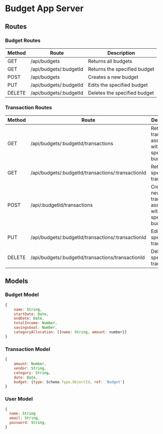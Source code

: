 # Budget App Server

## Routes

### Budget Routes

| Method | Route                  | Description                  |
| ------ | ---------------------- | ---------------------------- |
| GET    | /api/budgets           | Returns all budgets          |
| GET    | /api/budgets/:budgetId | Returns the specified budget |
| POST   | /api/budgets           | Creates a new budget         |
| PUT    | /api/budgets/:budgetId | Edits the specified budget   |
| DELETE | /api/budgets/:budgetId | Deletes the specified budget |

### Transaction Routes

| Method | Route                                              | Description                                                 |
| ------ | -------------------------------------------------- | ----------------------------------------------------------- |
| GET    | /api/budgets/:budgetId/transactions                | Returns all transactions associated with a specific budget  |
| GET    | /api/budgets/:budgetId/transactions/:transactionId | Returns the specified transaction                           |
| POST   | /api/:budgetId/transactions                        | Creates a new transaction associated with a specific budget |
| PUT    | /api/budgets/:budgetId/transactions/:transactionId | Edits the specified transaction                             |
| DELETE | /api/budgets/:budgetId/transactions/transactionId  | Deletes the specified transaction                           |

## Models

### Budget Model

```js
{
    name: String,
    startDate: Date,
    endDate: Date,
    totalIncome: Number,
    savingsGoal: Number,
    categoryAllocation: [{name: String, amount: number}]
}

```

### Transaction Model

```js
{
    amount: Number,
    vendor: String,
    category: String,
    date: Date,
    budget: {type: Schema.Type.ObjectId, ref: 'Budget'}
}

```

### User Model

```js
{
  name: String
  email: String,
  password: String,
}
```
